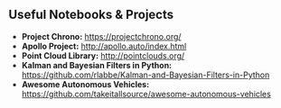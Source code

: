 ## Useful Notebooks & Projects

- **Project Chrono:** https://projectchrono.org/
- **Apollo Project:**  http://apollo.auto/index.html
- **Point Cloud Library:** http://pointclouds.org/
- **Kalman and Bayesian Filters in Python:** https://github.com/rlabbe/Kalman-and-Bayesian-Filters-in-Python
- **Awesome Autonomous Vehicles:** https://github.com/takeitallsource/awesome-autonomous-vehicles
